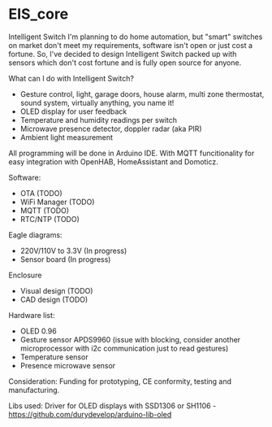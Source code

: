 # EIS_core
Intelligent Switch
I'm planning to do home automation, but "smart" switches on market don't meet my requirements, software isn't open 
or just cost a fortune. So, I've decided to design Intelligent Switch packed up with sensors which don't cost 
fortune and is fully open source for anyone.

What can I do with Intelligent Switch?
- Gesture control, light, garage doors, house alarm, multi zone thermostat, sound system, virtually anything, you name it! 
- OLED display for user feedback
- Temperature and humidity readings per switch
- Microwave presence detector, doppler radar (aka PIR) 
- Ambient light measurement

All programming will be done in Arduino IDE. With MQTT funcitionality for easy integration with OpenHAB, HomeAssistant and Domoticz.

Software:
- OTA (TODO)
- WiFi Manager (TODO)
- MQTT (TODO)
- RTC/NTP (TODO)

Eagle diagrams:
- 220V/110V to 3.3V (In progress)
- Sensor board (In progress)

Enclosure
- Visual design (TODO)
- CAD design (TODO)

Hardware list:
- OLED 0.96
- Gesture sensor APDS9960 (issue with blocking, consider another microprocessor with i2c communication just to read gestures)
- Temperature sensor
- Presence microwave sensor

Consideration:
Funding for prototyping, CE conformity, testing and manufacturing.


Libs used:
Driver for OLED displays with SSD1306 or SH1106 - https://github.com/durydevelop/arduino-lib-oled
